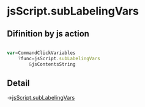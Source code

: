 # jsScript.subLabelingVars

## Difinition by js action

```js.js

var=CommandClickVariables
	?func=jsScript.subLabelingVars
		&jsContentsString
```

## Detail

->[jsScript.subLabelingVars](https://github.com/puutaro/CommandClick/blob/master/md/developer/js_interface/details/edit/JsScript/subLabelingVars.md)
